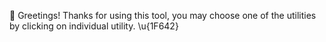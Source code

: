 👋 Greetings! Thanks for using this tool, you may choose one of the utilities by clicking on individual utility. \u{1F642}
